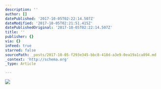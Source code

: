 ```yaml
---
description: ''
author: []
datePublished: '2017-10-05T02:22:14.507Z'
dateModified: '2017-10-05T02:21:51.415Z'
datePublishedOriginal: '2017-10-05T02:22:14.507Z'
title: ''
publisher: {}
via: {}
inFeed: true
starred: false
sourcePath: _posts/2017-10-05-f293e345-bbc8-418d-a3e9-0ea19a1ca894.md
_context: 'http://schema.org'
_type: Article

---
```

![](https://the-grid-user-content.s3-us-west-2.amazonaws.com/21a37d86-97a4-498c-ac14-0c86326f4db8.jpg)